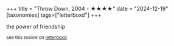 +++
title = "Throw Down, 2004 - ★★★★"
date = "2024-12-19"
[taxonomies]
tags=["letterboxd"]
+++

the power of friendship

<small>see this review on <a href="https://letterboxd.com/nonmodernist/film/throw-down/">letterboxd</a>.